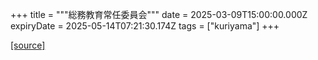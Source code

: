 +++
title = """総務教育常任委員会"""
date = 2025-03-09T15:00:00.000Z
expiryDate = 2025-05-14T07:21:30.174Z
tags = ["kuriyama"]
+++


[[source]](https://www.town.kuriyama.hokkaido.jp/site/gikai/30169.html)
